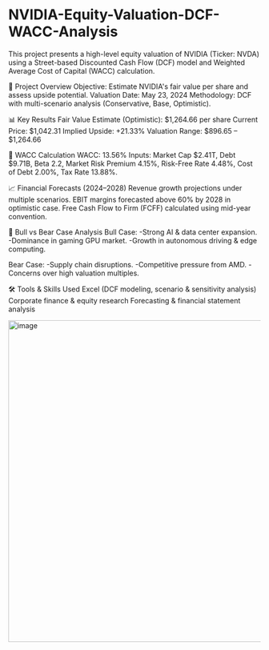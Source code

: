 # NVIDIA-Equity-Valuation-DCF-WACC-Analysis
This project presents a high-level equity valuation of NVIDIA (Ticker: NVDA) using a Street-based Discounted Cash Flow (DCF) model and Weighted Average Cost of Capital (WACC) calculation.


🔹 Project Overview
Objective: Estimate NVIDIA's fair value per share and assess upside potential.
Valuation Date: May 23, 2024
Methodology: DCF with multi-scenario analysis (Conservative, Base, Optimistic).

📊 Key Results
Fair Value Estimate (Optimistic): $1,264.66 per share
Current Price: $1,042.31
Implied Upside: +21.33%
Valuation Range: $896.65 – $1,264.66

🧮 WACC Calculation
WACC: 13.56%
Inputs: Market Cap $2.41T, Debt $9.71B, Beta 2.2, Market Risk Premium 4.15%, Risk-Free Rate 4.48%, Cost of Debt 2.00%, Tax Rate 13.88%.

📈 Financial Forecasts (2024–2028)
Revenue growth projections under multiple scenarios.
EBIT margins forecasted above 60% by 2028 in optimistic case.
Free Cash Flow to Firm (FCFF) calculated using mid-year convention.

📌 Bull vs Bear Case Analysis
Bull Case:
  -Strong AI & data center expansion.
  -Dominance in gaming GPU market.
  -Growth in autonomous driving & edge computing.

Bear Case:
  -Supply chain disruptions.
  -Competitive pressure from AMD.
  -Concerns over high valuation multiples.

🛠 Tools & Skills Used
Excel (DCF modeling, scenario & sensitivity analysis)
Corporate finance & equity research
Forecasting & financial statement analysis

<img width="1797" height="643" alt="image" src="https://github.com/user-attachments/assets/81ff3d1b-2a7d-4eab-afda-8169839e82de" />

